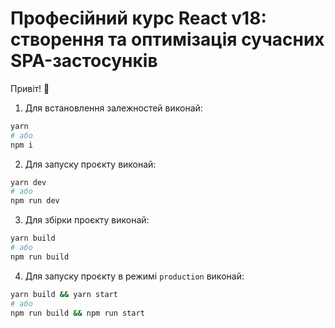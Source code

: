 # Професійний курс React v18: створення та оптимізація сучасних SPA-застосунків

Привіт! 🚀

1. Для встановлення залежностей виконай:

```sh
yarn
# або
npm i
```

2. Для запуску проєкту виконай:

```sh
yarn dev
# або
npm run dev
```

3. Для збірки проєкту виконай:

```sh
yarn build
# або
npm run build
```

4. Для запуску проєкту в режимі `production` виконай:

```sh
yarn build && yarn start  
# або
npm run build && npm run start
```

